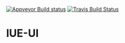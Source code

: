 [![Appveyor Build status](https://ci.appveyor.com/api/projects/status/f8dyiwuqa6taeewj/branch/master?svg=true)](https://ci.appveyor.com/project/ShirtlessKirk/iue-ui/branch/master) [![Travis Build Status](https://travis-ci.org/wyverex/iue-ui.svg?branch=master)](https://travis-ci.org/wyverex/iue-ui)

# IUE-UI
